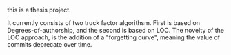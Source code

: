 this is a thesis project.

It currently consists of two truck factor algorithsm. First is based on Degrees-of-authorship, and the second is based on LOC.
The novelty of the LOC approach, is the addition of a "forgetting curve", meaning the value of commits deprecate over time.
